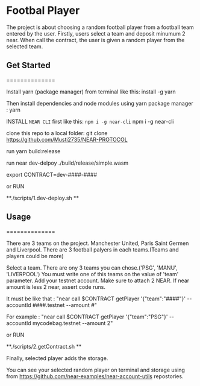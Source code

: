 Footbal Player
==============

The project is about choosing a random football player from a football team entered by the user.
Firstly, users select a team and deposit minumum 2 near. 
When call the contract, the user is given a random player from the selected team.


## Get Started
==============

Install yarn (package manager) from terminal like this:
install -g yarn

Then install dependencies and node modules using yarn package manager :
yarn

INSTALL `NEAR CLI` first like this: `npm i -g near-cli`
npm i -g near-cli

clone this repo to a local folder:
git clone https://github.com/Musti2735/NEAR-PROTOCOL

run yarn build:release

run near dev-delpoy ./build/release/simple.wasm

export CONTRACT=dev-####-####

or RUN

**./scripts/1.dev-deploy.sh **


## Usage
==============

There are 3 teams on the project. Manchester United, Paris Saint Germen and Liverpool.
There are 3 football palyers in each teams.(Teams and players could be more) 
 
Select a team. There are ony 3 teams you can chose.('PSG', 'MANU', 'LIVERPOOL')
You must write one of this teams on the value of 'team' parameter.
Add your testnet account.
Make sure to attach 2 NEAR. If near amount is less 2 near, assert code runs.

It must be like that : 
"near call $CONTRACT getPlayer '{"team":"####"}' --accountId ####.testnet --amount #"

For example : 
"near call $CONTRACT getPlayer '{"team":"PSG"}' --accountId mycodebag.testnet --amount 2"

or RUN

**./scripts/2.getContract.sh **

Finally, selected player adds the storage.

You can see your selected random player on terminal and storage using from https://github.com/near-examples/near-account-utils repostories.



